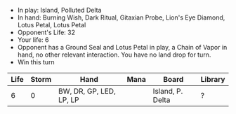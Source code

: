 - In play: Island, Polluted Delta
- In hand: Burning Wish, Dark Ritual, Gitaxian Probe, Lion's Eye Diamond, Lotus
  Petal, Lotus Petal
- Opponent's Life: 32
- Your life: 6
- Opponent has a Ground Seal and Lotus Petal in play, a Chain of Vapor in hand,
  no other relevant interaction. You have no land drop for turn.
- Win this turn

| Life | Storm | Hand                    | Mana | Board            | Library |
| ---- | ----- | ----------------------- | ---- | ---------------- | ------- |
| 6    | 0     | BW, DR, GP, LED, LP, LP |      | Island, P. Delta | ?       |

